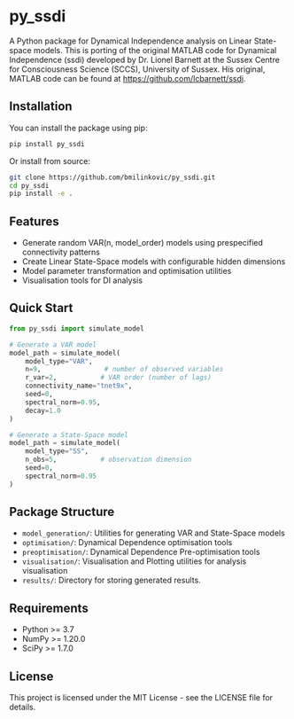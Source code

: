 # py_ssdi

A Python package for Dynamical Independence analysis on Linear State-space models. This is porting of the original MATLAB code for Dynamical Independence (ssdi) developed by Dr. Lionel Barnett at the Sussex Centre for Consciousness Science (SCCS), University of Sussex. His original, MATLAB code can be found at https://github.com/lcbarnett/ssdi. 

## Installation

You can install the package using pip:

```bash
pip install py_ssdi
```

Or install from source:

```bash
git clone https://github.com/bmilinkovic/py_ssdi.git
cd py_ssdi
pip install -e .
```

## Features

- Generate random VAR(n, model_order) models using prespecified connectivity patterns
- Create Linear State-Space models with configurable hidden dimensions
- Model parameter transformation and optimisation utilities
- Visualisation tools for DI analysis

## Quick Start

```python
from py_ssdi import simulate_model

# Generate a VAR model
model_path = simulate_model(
    model_type="VAR",
    n=9,                # number of observed variables
    r_var=2,           # VAR order (number of lags)
    connectivity_name="tnet9x",
    seed=0,
    spectral_norm=0.95,
    decay=1.0
)

# Generate a State-Space model
model_path = simulate_model(
    model_type="SS",
    n_obs=5,           # observation dimension
    seed=0,
    spectral_norm=0.95
)
```

## Package Structure

- `model_generation/`: Utilities for generating VAR and State-Space models
- `optimisation/`: Dynamical Dependence optimisation tools
- `preoptimisation/`: Dynamical Dependence Pre-optimisation tools
- `visualisation/`: Visualisation and Plotting utilities for analysis visualisation
- `results/`: Directory for storing generated results. 

## Requirements

- Python >= 3.7
- NumPy >= 1.20.0
- SciPy >= 1.7.0

## License

This project is licensed under the MIT License - see the LICENSE file for details.
